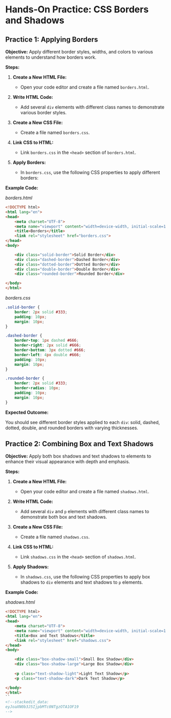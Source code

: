 # **Hands-On Practice: CSS Borders and Shadows**

## **Practice 1: Applying Borders**

**Objective:** Apply different border styles, widths, and colors to various elements to understand how borders work.

**Steps:**

1. **Create a New HTML File:**
   - Open your code editor and create a file named `borders.html`.

2. **Write HTML Code:**
   - Add several `div` elements with different class names to demonstrate various border styles.

3. **Create a New CSS File:**
   - Create a file named `borders.css`.

4. **Link CSS to HTML:**
   - Link `borders.css` in the `<head>` section of `borders.html`.

5. **Apply Borders:**
   - In `borders.css`, use the following CSS properties to apply different borders:

**Example Code:**

*borders.html*
```html
<!DOCTYPE html>
<html lang="en">
<head>
    <meta charset="UTF-8">
    <meta name="viewport" content="width=device-width, initial-scale=1.0">
    <title>Borders</title>
    <link rel="stylesheet" href="borders.css">
</head>
<body>

    <div class="solid-border">Solid Border</div>
    <div class="dashed-border">Dashed Border</div>
    <div class="dotted-border">Dotted Border</div>
    <div class="double-border">Double Border</div>
    <div class="rounded-border">Rounded Border</div>

</body>
</html>
```
*borders.css*
```css
.solid-border {
    border: 2px solid #333;
    padding: 10px;
    margin: 10px;
}

.dashed-border {
    border-top: 1px dashed #666;
    border-right: 2px solid #666;
    border-bottom: 3px dotted #666;
    border-left: 4px double #666;
    padding: 10px;
    margin: 10px;
}

.rounded-border {
    border: 2px solid #333;
    border-radius: 10px;
    padding: 10px;
    margin: 10px;
}
```
**Expected Outcome:**

You should see different border styles applied to each `div`: solid, dashed, dotted, double, and rounded borders with varying thicknesses.

## **Practice  2: Combining Box and Text Shadows**

**Objective:** Apply both box shadows and text shadows to elements to enhance their visual appearance with depth and emphasis.

**Steps:**

1. **Create a New HTML File:**
   - Open your code editor and create a file named `shadows.html`.

2. **Write HTML Code:**
   - Add several `div` and `p` elements with different class names to demonstrate both box and text shadows.

3. **Create a New CSS File:**
   - Create a file named `shadows.css`.

4. **Link CSS to HTML:**
   - Link `shadows.css` in the `<head>` section of `shadows.html`.

5. **Apply Shadows:**
   - In `shadows.css`, use the following CSS properties to apply box shadows to `div` elements and text shadows to `p` elements.

**Example Code:**

*shadows.html*
```html
<!DOCTYPE html>
<html lang="en">
<head>
    <meta charset="UTF-8">
    <meta name="viewport" content="width=device-width, initial-scale=1.0">
    <title>Box and Text Shadows</title>
    <link rel="stylesheet" href="shadows.css">
</head>
<body>

    <div class="box-shadow-small">Small Box Shadow</div>
    <div class="box-shadow-large">Large Box Shadow</div>
    
    <p class="text-shadow-light">Light Text Shadow</p>
    <p class="text-shadow-dark">Dark Text Shadow</p>

</body>
</html>
``
<!--stackedit_data:
eyJoaXN0b3J5IjpbMTc0NTgzOTA1OF19
-->